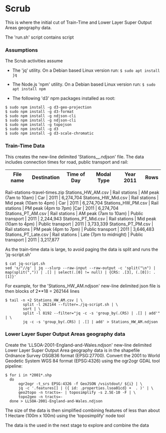 # Scrub

  This is where the initial cut of Train-Time and Lower Layer Super Output Areas geography data.  

  The 'run.sh' script contains script  

### Assumptions

The Scrub activities assume 
  * The 'jq' utility. On a Debian based Linux version run:
  `$ sudo apt install jq`

  * The Node.js 'npm' utility. On a Debian based Linux version run:
  `$ sudo apt install npm`

  * The following 'd3' npm packages installed as root:

``` 
$ sudo npm install -g d3-geo-projection
$ sudo npm install -g d3-format
$ sudo npm install -g ndjson-cli
$ sudo npm install -g ndjson-cli
$ sudo npm install -g topojson
$ sudo npm install -g d3
$ sudo npm install -g d3-scale-chromatic
```

### Train-Time Data

  This creates the new-line delimited 'Stations_<type>_<time>.ndjson' file. The data includes connection times for road, public transport and rail:

File name | Destination | Time of Day | Modal Type | Year 2011 | Rows |
----------|-------------|-------------|------------|-----------|---------|
Rail-stations-travel-times.zip 
Stations_HW_AM.csv | Rail stations | AM peak (7am to 10am) | Car | 2011 | 6,274,704
Stations_HW_Mid.csv | Rail stations | Mid peak (10am to 4pm) | Car | 2011 | 6,274,704
Stations_HW_PM.csv | Rail stations | PM peak (4pm to 7pm) |Car | 2011 | 6,274,704
Stations_PT_AM.csv | Rail stations | AM peak (7am to 10am) | Public transport | 2011 | 2,244,943
Stations_PT_Mid.csv |	Rail stations | Mid peak (10am to 4pm) | Public transport | 2011 | 3,733,339
Stations_PT_PM.csv |	Rail stations | PM peak (4pm to 7pm) | Public transport | 2011 | 3,646,483
Stations_PT_Late.csv |	Rail stations | Late (7pm to midnight) | Public transport | 2011 | 3,217,877

  As the train-time data is large, to avoid paging the data is split and runs the 'jq-script.sh'  

```
$ cat jq-script.sh
sed 's/"//g' | jq --slurp --raw-input --raw-output -c 'split("\n") | map(split(",")) | .[] | select(.[0] != null) | {CRS: .[3], (.[0]): .[1]}'
```

  For example, for the 'Stations_HW_AM.ndjson' new-line delimited json file is then blocks of 2**18 = 262144 lines  
```
$ tail -n +2 Stations_HW_AM.csv | \
        split -l 262144 --filter=./jq-script.sh | \
        sort | \
        split -l 8192 --filter="jq -c -s 'group_by(.CRS) | .[] | add'" | \
        jq -c -s 'group_by(.CRS) | .[] | add' > Stations_HW_AM.ndjson

```

### Lower Layer Super Output Areas geography data

  Create the 'LLSOA-2001-England-and-Wales.ndjson' new-line delimited Lower Layer Super Output Area geography data is in the shapefile Ordnance Survey OSGB36 format (EPSG:27700). Convert the 2001 to World Geodetic System WGS 84 format (EPSG:4326) using the ogr2ogr GDAL tool pipeline:

```
$ for i in *2001*.shp
  do
      ogr2ogr -t_srs EPSG:4326 -f GeoJSON /vsistdout/ ${i} | \
      jq -c '.features[] | ({ id: .properties.lsoa01cd} +  . )' | \
      geo2topo -n tracts=- | toposimplify -s 2.5E-10 -F | \
      topo2geo -n tracts=- 
  done > LLSOA-2001-England-and-Wales.ndjson
```
  The size of the data is then simplified combining features of less than about 1 Hectare (100m x 100m) using the 'toposimplify' node tool  

  The data is the used in the next stage to explore and combine the data  
